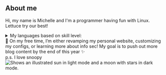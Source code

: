 ## About me

Hi, my name is Michelle and I'm a programmer having fun with Linux. Lettuce try our best!

<details>
<summary>My languages based on skill level: </summary>

| Rank | Languages |
|-----:|-----------|
|     1| Python    |
|     2| C++       |
|     3| SQL       |
|     4| Scala     |
|     5| JavaScript|
  
</details>
 🔭 On my free time, I’m either revamping my personal website, customizing my configs, or learning more about info sec! My goal is to push out more blog content by the end of this year ✨
 <br>
 p.s. I love snoopy
 <br>
 
<picture> 
 <!-- <source media="(prefers-color-scheme: dark)" srcset="https://user-images.githubusercontent.com/25423296/163456776-7f95b81a-f1ed-45f7-b7ab-8fa810d529fa.png">![image]() -->
 <source media ="(prefers-color-scheme: dark)" srcset="https://github.com/Mnguyener/Mnguyener/assets/52382029/ebf21664-d2cd-4ff7-bb7f-efc0bd9dbe1c"
<!-- ![snoopy_sleep](https://github.com/Mnguyener/Mnguyener/assets/52382029/fcdcf038-cce1-49c4-be1d-86e56f4452af) -->

  <source media="(prefers-color-scheme: light)" srcset="https://user-images.githubusercontent.com/25423296/163456779-a8556205-d0a5-45e2-ac17-42d089e3c3f8.png">
  <img alt="Shows an illustrated sun in light mode and a moon with stars in dark mode." src="https://user-images.githubusercontent.com/25423296/163456779-a8556205-d0a5-45e2-ac17-42d089e3c3f8.png">
</picture>
<!--
**Mnguyener/Mnguyener** is a ✨ _special_ ✨ repository because its `README.md` (this file) appears on your GitHub profile.

Here are some ideas to get you started:

- 🔭 I’m currently working on ...
- 🌱 I’m currently learning ...
- 👯 I’m looking to collaborate on ...
- 🤔 I’m looking for help with ...
- 💬 Ask me about ...
- 📫 How to reach me: ...
- 😄 Pronouns: ...
- ⚡ Fun fact: ...
-->

